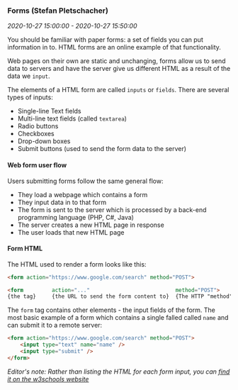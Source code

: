 ### Forms (Stefan Pletschacher)

_2020-10-27 15:00:00 - 2020-10-27 15:50:00_

You should be familiar with paper forms: a set of fields you can put information in to. HTML forms are an online example of that functionality.

Web pages on their own are static and unchanging, forms allow us to send data to servers and have the server give us different HTML as a result of the data we `input`.

The elements of a HTML form are called `inputs` or `fields`. There are several types of inputs:

* Single-line Text fields
* Multi-line text fields (called `textarea`)
* Radio buttons
* Checkboxes
* Drop-down boxes
* Submit buttons (used to send the form data to the server)

#### Web form user flow

Users submitting forms follow the same general flow:

* They load a webpage which contains a form
* They input data in to that form
* The form is sent to the server which is processed by a back-end programming language (PHP, C#, Java)
* The server creates a new HTML page in response
* The user loads that new HTML page

#### Form HTML

The HTML used to render a form looks like this:

```html
<form action="https://www.google.com/search" method="POST">

<form         action="..."                           method="POST">
{the tag}     {the URL to send the form content to}  {The HTTP "method" (POST or GET) which should be used}
```

The `form` tag contains other elements - the input fields of the form. The most basic example of a form which contains a single falled called `name` and can submit it to a remote server:

```html
<form action="https://www.google.com/search" method="POST">
    <input type="text" name="name" />
    <input type="submit" />
</form>
```

_Editor's note: Rather than listing the HTML for each form input, you can [find it on the w3schools website](https://www.w3schools.com/html/html_form_input_types.asp)_
